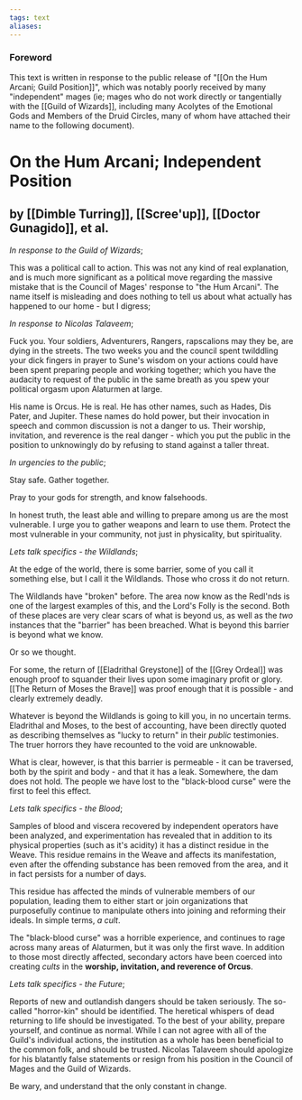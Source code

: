 ```yaml
---
tags: text
aliases:
---
```


### Foreword

This text is written in response to the public release of "[[On the Hum Arcani; Guild Position]]", which was notably poorly received by many "independent" mages (ie; mages who do not work directly or tangentially with the [[Guild of Wizards]], including many Acolytes of the Emotional Gods and Members of the Druid Circles, many of whom have attached their name to the following document).

# On the Hum Arcani; Independent Position
## by [[Dimble Turring]], [[Scree'up]], [[Doctor Gunagido]], et al.

*In response to the Guild of Wizards*;

This was a political call to action. This was not any kind of real explanation, and is much more significant as a political move regarding the massive mistake that is the Council of Mages' response to "the Hum Arcani". The name itself is misleading and does nothing to tell us about what actually has happened to our home - but I digress;

*In response to Nicolas Talaveem*;

Fuck you. Your soldiers, Adventurers, Rangers, rapscalions may they be, are dying in the streets. The two weeks you and the council spent twilddling your dick fingers in prayer to Sune's wisdom on your actions could have been spent preparing people and working together; which you have the audacity to request of the public in the same breath as you spew your political orgasm upon Alaturmen at large.

His name is Orcus. He is real. He has other names, such as Hades, Dis Pater, and Jupiter. These names do hold power, but their invocation in speech and common discussion is not a danger to us. Their worship, invitation, and reverence is the real danger - which you put the public in the position to unknowingly do by refusing to stand against a taller threat.

*In urgencies to the public*;

Stay safe. Gather together.

Pray to your gods for strength, and know falsehoods.

In honest truth, the least able and willing to prepare among us are the most vulnerable. I urge you to gather weapons and learn to use them. Protect the most vulnerable in your community, not just in physicality, but spirituality.

*Lets talk specifics - the Wildlands*;

At the edge of the world, there is some barrier, some of you call it something else, but I call it the Wildlands. Those who cross it do not return. 

The Wildlands have "broken" before. The area now know as the Redl'nds is one of the largest examples of this, and the Lord's Folly is the second. Both of these places are very clear scars of what is beyond us, as well as the *two* instances that the "barrier" has been breached. What is beyond this barrier is beyond what we know.

Or so we thought. 

For some, the return of [[Eladrithal Greystone]] of the [[Grey Ordeal]] was enough proof to squander their lives upon some imaginary profit or glory. [[The Return of Moses the Brave]] was proof enough that it is possible - and clearly extremely deadly. 

Whatever is beyond the Wildlands is going to kill you, in no uncertain terms. Eladrithal and Moses, to the best of accounting, have been directly quoted as describing themselves as "lucky to return" in their *public* testimonies. The truer horrors they have recounted to the void are unknowable.

What is clear, however, is that this barrier is permeable - it can be traversed, both by the spirit and body - and that it has a leak. Somewhere, the dam does not hold. The people we have lost to the "black-blood curse" were the first to feel this effect. 

*Lets talk specifics - the Blood*;

Samples of blood and viscera recovered by independent operators have been analyzed, and experimentation has revealed that in addition to its physical properties (such as it's acidity) it has a distinct residue in the Weave. This residue remains in the Weave and affects its manifestation, even after the offending substance has been removed from the area, and it in fact persists for a number of days.

This residue has affected the minds of vulnerable members of our population, leading them to either start or join organizations that purposefully continue to manipulate others into joining and reforming their ideals. In simple terms, *a cult*.

The "black-blood curse" was a horrible experience, and continues to rage across many areas of Alaturmen, but it was only the first wave. In addition to those most directly affected, secondary actors have been coerced into creating *cults* in the **worship, invitation, and reverence of Orcus**. 

*Lets talk specifics - the Future*;

Reports of new and outlandish dangers should be taken seriously. The so-called "horror-kin" should be identified. The heretical whispers of dead returning to life should be investigated. To the best of your ability, prepare yourself, and continue as normal. While I can not agree with all of the Guild's individual actions, the institution as a whole has been beneficial to the common folk, and should be trusted. Nicolas Talaveem should apologize for his blatantly false statements or resign from his position in the Council of Mages and the Guild of Wizards.

Be wary, and understand that the only constant in change.
